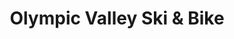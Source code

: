 ---
title: "Olympic Valley Ski & Bike"
url: /olympic-valley/olympic-valley-ski-and-bike/
shop: sports
---